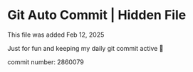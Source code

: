 # Git Auto Commit | Hidden File

This file was added Feb 12, 2025

Just for fun and keeping my daily git commit active 🤪

commit number: 2860079
